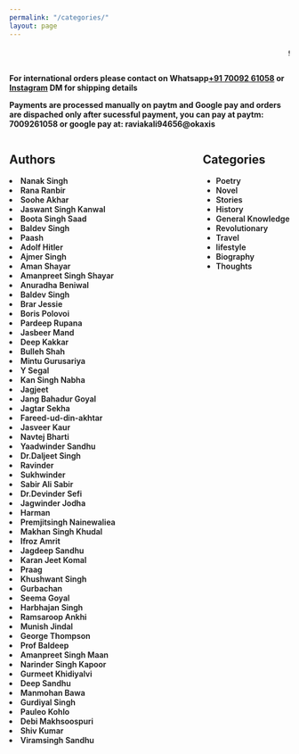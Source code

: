 ```yaml
---
permalink: "/categories/"
layout: page
---
```


<strong><marquee class="marq"><a href="../Feedback">can't find a book you are looking for??. please let us know in feedback section</a></marquee><br><br></strong>

<strong>For international orders please contact on Whatsapp<a href="tel:+91 70092 61058">+91 70092 61058</a> or <a href="https://www.instagram.com/online_kitab_ghar/">Instagram</a> DM for shipping details<br></strong>

<strong>Payments are processed manually on paytm and Google pay and orders are dispached only after sucessful payment, you can pay at paytm: 7009261058 or google pay at: raviakali94656@okaxis
</strong>

<section class ="categories">
<span><strong><h2>Authors</h2> </strong></span>
<li><a class="tag" href="../tag/nanak-singh">Nanak Singh</a></li>
<li><a class="tag" href="../tag/rana-ranbir">Rana Ranbir</a></li>
<li><a class="tag" href="../tag/soohe-akhar">Soohe Akhar</a></li>
<li><a class="tag" href="../tag/jaswant-singh-kanwal">Jaswant Singh Kanwal</a></li>
<li><a class="tag" href="../tag/buta-singh-saad">Boota Singh Saad</a></li>
<li><a class="tag" href="../tag/baldev-singh">Baldev Singh</a></li>
<li><a class="tag" href="../tag/paash">Paash</a></li>
<li><a class="tag" href="../tag/adolf-hitler">Adolf Hitler</a></li>
<li><a class="tag" href="../tag/ajmer-singh">Ajmer Singh</a></li>
<li><a class="tag" href="../tag/aman-shayar">Aman Shayar</a></li>
<li><a class="tag" href="../tag/amanpreet-singh-maan">Amanpreet Singh Shayar</a></li>
<li><a class="tag" href="../tag/anuradha-beniwal">Anuradha Beniwal</a></li>
<li><a class="tag" href="../tag/baldev-singh">Baldev Singh</a></li>
<li><a class="tag" href="../tag/brar-jessie">Brar Jessie</a></li>
<li><a class="tag" href="../tag/boris-polovoi">Boris Polovoi</a></li>
<li><a class="tag" href="../tag/pardeep-rupana">Pardeep Rupana</a></li>
<li><a class="tag" href="../tag/jasbeer-mand">Jasbeer Mand</a></li>
<li><a class="tag" href="../tag/deep-kakkar">Deep Kakkar</a></li>
<li><a class="tag" href="../tag/bulleh-shah">Bulleh Shah</a></li>
<li><a class="tag" href="../tag/mintu-gurusariya">Mintu Gurusariya</a></li>
<li><a class="tag" href="../tag/y-segal">Y Segal</a></li>
<li><a class="tag" href="../tag/kan-singh-nabha">Kan Singh Nabha</a></li>
<li><a class="tag" href="../tag/jagjeet">Jagjeet</a></li>
<li><a class="tag" href="../tag/jang-bahadur-goyal">Jang Bahadur Goyal</a></li>
<li><a class="tag" href="../tag/jagtar-sekha">Jagtar Sekha</a></li>
<li><a class="tag" href="../tag/fareed-ud-din-akhtar">Fareed-ud-din-akhtar</a></li>
<li><a class="tag" href="../tag/jasveer-kaur">Jasveer Kaur</a></li>
<li><a class="tag" href="../tag/navtej-bharti">Navtej Bharti</a></li>
<li><a class="tag" href="../tag/yaadwinder-sandhu">Yaadwinder Sandhu</a></li>
<li><a class="tag" href="../tag/dr-daljeet-singh">Dr.Daljeet Singh</a></li>
<li><a class="tag" href="../tag/ravinder">Ravinder</a></li>
<li><a class="tag" href="../tag/sukhwinder">Sukhwinder</a></li>
<li><a class="tag" href="../tag/sabir-ali-sabir">Sabir Ali Sabir</a></li>
<li><a class="tag" href="../tag/dr-devinder-sefi">Dr.Devinder Sefi</a></li>
<li><a class="tag" href="../tag/jagwinder-jodha">Jagwinder Jodha</a></li>
<li><a class="tag" href="../tag/harman">Harman</a></li>
<li><a class="tag" href="../tag/premjitsingh-nainewaliea">Premjitsingh Nainewaliea</a></li>
<li><a class="tag" href="../tag/makhan-singh-khudal">Makhan Singh Khudal</a></li>
<li><a class="tag" href="../tag/ifroz-amrit">Ifroz Amrit</a></li>
<li><a class="tag" href="../tag/jagdeep-sandhu">Jagdeep Sandhu</a></li>
<li><a class="tag" href="../tag/karan-jeet-komal">Karan Jeet Komal</a></li>
<li><a class="tag" href="../tag/praag">Praag</a></li>
<li><a class="tag" href="../tag/khushwant-singh">Khushwant Singh</a></li>
<li><a class="tag" href="../tag/gurbachan">Gurbachan</a></li>
<li><a class="tag" href="../tag/seema-goyal">Seema Goyal</a></li>
<li><a class="tag" href="../tag/harbhajan-singh">Harbhajan Singh</a></li>
<li><a class="tag" href="../tag/ramsaroop-ankhi">Ramsaroop Ankhi</a></li>
<li><a class="tag" href="../tag/munish-jindal">Munish Jindal</a></li>
<li><a class="tag" href="../tag/george-thompson">George Thompson</a></li>
<li><a class="tag" href="../tag/prof-baldeep">Prof Baldeep</a></li>
<li><a class="tag" href="../tag/amanpreet-singh-maan">Amanpreet Singh Maan</a></li>
<li><a class="tag" href="../tag/narinder-singh-kapoor">Narinder Singh Kapoor</a></li>
<li><a class="tag" href="../tag/gurmeet-khidiyalvi">Gurmeet Khidiyalvi</a></li>
<li><a class="tag" href="../tag/deep-sandhu">Deep Sandhu</a></li>
<li><a class="tag" href="../tag/manmohan-bawa">Manmohan Bawa</a></li>
<li><a class="tag" href="../tag/gurdiyal-singh">Gurdiyal Singh</a></li>
<li><a class="tag" href="../tag/pauleo-kohlo">Pauleo Kohlo</a></li>
<li><a class="tag" href="../tag/debi-makhsoospuri">Debi Makhsoospuri</a></li>
<li><a class="tag" href="../tag/shiv-kumar">Shiv Kumar</a></li>
<li><a class="tag" href="../tag/viramsingh-sandhu">Viramsingh Sandhu</a></li>

<br><br>
</section>
<section class="authors">
<p1><span><strong><h2>Categories</h2> </strong></span>
<ul>
<li><a class="tag" href="../tag/poetry">Poetry</a></li>
<li><a class="tag" href="../tag/novel"> Novel</a></li>
<li><a class="tag" href="../tag/stories">Stories</a></li>
<li><a class="tag" href="../tag/history">History</a></li>
<li><a class="tag" href="../tag/gk">General Knowledge</a></li>
<li><a class="tag" href="../tag/revolutionary">Revolutionary</a></li>
<li><a class="tag" href="../tag/travel">Travel</a></li>
<li><a class="tag" href="../tag/lifestyle">lifestyle</a></li>
<li><a class="tag" href="../tag/biography">Biography</a></li>
<li><a class="tag" href="../tag/thoughts">Thoughts</a></li>
</ul>
</p1>

</section>

<style>
    .categories{
        float:left;
    }
    .categories a{
      text-decoration: none;
    }
    .authors a{
      text-decoration: none;
    }
    .authors{
        float:right;
    }
    .tag{
        font-weight: 600;
    }
    .page-title-box{
      padding:0px;
    }
   
    /* .marq{
		border: 3px dashed black;
		padding:15px;
		background:rgb(128,128,128);
		background-clip: border-box;
	}	
   */
  .page__content{
    margin-bottom:100px;
  }
  @media only screen and (max-width: 600px) {
  
  .col-8{
    max-width:100%;
    flex:0 0 100%;
  }
  .authors{
    margin-right:50%;
  }
  
}
</style>
